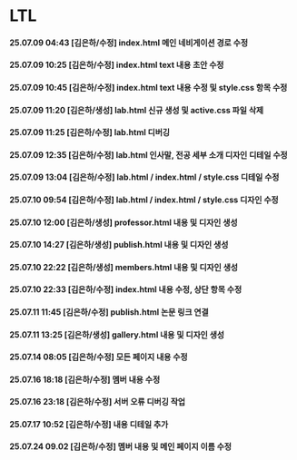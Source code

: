 # LTL

#### 25.07.09 04:43 [김은하/수정] index.html 메인 네비게이션 경로 수정
#### 25.07.09 10:25 [김은하/수정] index.html text 내용 초안 수정
#### 25.07.09 10:45 [김은하/수정] index.html text 내용 수정 및 style.css 항목 수정
#### 25.07.09 11:20 [김은하/생성] lab.html 신규 생성 및 active.css 파일 삭제
#### 25.07.09 11:25 [김은하/수정] lab.html 디버깅
#### 25.07.09 12:35 [김은하/수정] lab.html 인사말, 전공 세부 소개 디자인 디테일 수정
#### 25.07.09 13:04 [김은하/수정] lab.html / index.html / style.css 디테일 수정
#### 25.07.10 09:54 [김은하/수정] lab.html / index.html / style.css 디자인 수정
#### 25.07.10 12:00 [김은하/생성] professor.html 내용 및 디자인 생성
#### 25.07.10 14:27 [김은하/생성] publish.html 내용 및 디자인 생성
#### 25.07.10 22:22 [김은하/생성] members.html 내용 및 디자인 생성
#### 25.07.10 22:33 [김은하/수정] index.html 내용 수정, 상단 항목 수정
#### 25.07.11 11:45 [김은하/수정] publish.html 논문 링크 연결
#### 25.07.11 13:25 [김은하/생성] gallery.html 내용 및 디자인 생성
#### 25.07.14 08:05 [김은하/수정] 모든 페이지 내용 수정
#### 25.07.16 18:18 [김은하/수정] 멤버 내용 수정
#### 25.07.16 23:18 [김은하/수정] 서버 오류 디버깅 작업
#### 25.07.17 10:52 [김은하/수정] 내용 디테일 추가
#### 25.07.24 09.02 [김은하/수정] 멤버 내용 및 메인 페이지 이름 수정